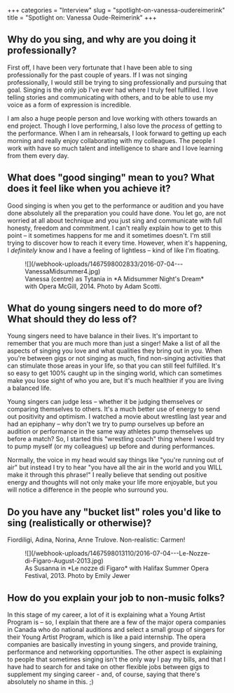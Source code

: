 +++
categories = "Interview"
slug = "spotlight-on-vanessa-oudereimerink"
title = "Spotlight on: Vanessa Oude-Reimerink"
+++

## Why do you sing, and why are you doing it professionally?

First off, I have been very fortunate that I have been able to sing professionally for the past couple of years. If I was not singing professionally, I would still be trying to sing professionally and pursuing that goal. Singing is the only job I've ever had where I truly feel fulfilled. I love telling stories and communicating with others, and to be able to use my voice as a form of expression is incredible. 

I am also a huge people person and love working with others towards an end project. Though I love performing, I also love the *process* of getting to the performance. When I am in rehearsals, I look forward to getting up each morning and really enjoy collaborating with my colleagues. The people I work with have so much talent and intelligence to share and I love learning from them every day.

## What does "good singing" mean to you? What does it feel like when you achieve it?

Good singing is when you get to the performance or audition and you have done absolutely all the preparation you could have done. You let go, are not worried at all about technique and you just sing and communicate with full honesty, freedom and commitment. I can't really explain how to get to this point – it sometimes happens for me and it sometimes doesn't. I'm still trying to discover how to reach it every time. However, when it's happening, I *definitely* know and I have a feeling of lightless – kind of like I'm floating. 

<figure data-type="image">
![](/webhook-uploads/1467598002833/2016-07-04---VanessaMidsummer4.jpg)
<figcaption>Vanessa (centre) as Tytania in *A Midsummer Night's Dream* with Opera McGill, 2014. Photo by Adam Scotti.</figcaption>
</figure>

## What do young singers need to do more of? What should they do less of?

Young singers need to have balance in their lives. It's important to remember that you are much more than just a singer! Make a list of all the aspects of singing you love and what qualities they bring out in you. When you're between gigs or not singing as much, find non-singing activities that can stimulate those areas in your life, so that you can still feel fulfilled. It's so easy to get 100% caught up in the singing world, which can sometimes make you lose sight of who you are, but it's much healthier if you are living a balanced life.

Young singers can judge less – whether it be judging themselves or comparing themselves to others. It's a much better use of energy to send out positivity and optimism. I watched a movie about wrestling last year and had an epiphany – why don't we try to pump ourselves up before an audition or performance in the same way athletes pump themselves up before a match? So, I started this "wrestling coach" thing where I would try to pump myself (or my colleagues) up before and during performances. 

Normally, the voice in my head would say things like "you're running out of air" but instead I try to hear "you have all the air in the world and you WILL make it through this phrase!" I really believe that sending out positive energy and thoughts will not only make your life more enjoyable, but you will notice a difference in the people who surround you. 

## Do you have any "bucket list" roles you'd like to sing (realistically or otherwise)? 

Fiordiligi, Adina, Norina, Anne Trulove. Non-realistic: Carmen!

<figure data-type="image">
![](/webhook-uploads/1467598013110/2016-07-04---Le-Nozze-di-Figaro-August-2013.jpg)
<figcaption>As Susanna in *Le nozze di Figaro* with Halifax Summer Opera Festival, 2013. Photo by Emily Jewer
</figcaption>
</figure>

## How do you explain your job to non-music folks?

In this stage of my career, a lot of it is explaining what a Young Artist Program is – so, I explain that there are a few of the major opera companies in Canada who do national auditions and select a small group of singers for their Young Artist Program, which is like a paid internship. The opera companies are basically investing in young singers, and provide training, performance and networking opportunities. The other aspect is explaining to people that sometimes singing isn't the only way I pay my bills, and that I have had to search for and take on other flexible jobs between gigs to supplement my singing career - and, of course, saying that there's absolutely no shame in this. ;)
